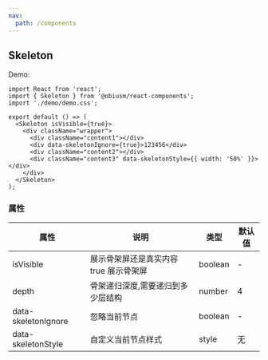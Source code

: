 ```yaml
---
nav:
  path: /components
---
```


## Skeleton

Demo:

```tsx
import React from 'react';
import { Skeleton } from '@obiusm/react-components';
import './demo/demo.css';

export default () => (
  <Skeleton isVisible={true}>
    <div className="wrapper">
      <div className="content1"></div>
      <div data-skeletonIgnore={true}>123456</div>
      <div className="content2"></div>
      <div className="content3" data-skeletonStyle={{ width: '50%' }}></div>
    </div>
  </Skeleton>
);
```

### 属性

| 属性                | 说明                                   | 类型    | 默认值 |
| ------------------- | -------------------------------------- | ------- | ------ |
| isVisible           | 展示骨架屏还是真实内容 true 展示骨架屏 | boolean | -      |
| depth               | 骨架递归深度,需要递归到多少层结构      | number  | 4      |
| data-skeletonIgnore | 忽略当前节点                           | boolean | -      |
| data-skeletonStyle  | 自定义当前节点样式                     | style   | 无     |
